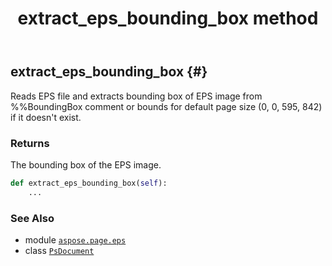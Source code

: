 ﻿---
title: extract_eps_bounding_box method
second_title: Aspose.Page for Python via .NET API References
description: 
type: docs
weight: 190
url: /python-net/aspose.page.eps/psdocument/extract_eps_bounding_box/
is_root: false
---

## extract_eps_bounding_box {#}

Reads EPS file and extracts bounding box of EPS image from %%BoundingBox comment or bounds for default page size (0, 0, 595, 842) if it doesn't exist.


### Returns 


The bounding box of the EPS image.


```python
def extract_eps_bounding_box(self):
    ...
```





### See Also
* module [`aspose.page.eps`](../../)
* class [`PsDocument`](/page/python-net/aspose.page.eps/psdocument)
